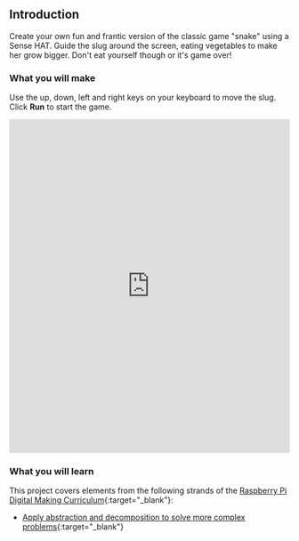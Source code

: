 ## Introduction

Create your own fun and frantic version of the classic game "snake" using a Sense HAT. Guide the slug around the screen, eating vegetables to make her grow bigger. Don't eat yourself though or it's game over!

### What you will make

Use the up, down, left and right keys on your keyboard to move the slug. Click **Run** to start the game.

<iframe src="https://trinket.io/embed/python/b9e8a05f5b" width="100%" height="600" frameborder="0" marginwidth="0" marginheight="0" allowfullscreen></iframe>

### What you will learn

This project covers elements from the following strands of the [Raspberry Pi Digital Making Curriculum](http://rpf.io/curriculum){:target="_blank"}:

+ [Apply abstraction and decomposition to solve more complex problems](https://curriculum.raspberrypi.org/programming/developer/){:target="_blank"}
